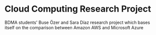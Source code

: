 # Cloud Computing Research Project
BDMA students' Buse Özer and Sara Díaz research project which bases itself on the comparison between Amazon AWS and Microsoft Azure
